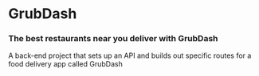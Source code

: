 # GrubDash
### The best restaurants near you deliver with GrubDash

A back-end project that sets up an API and builds out specific routes for a food delivery app called GrubDash
